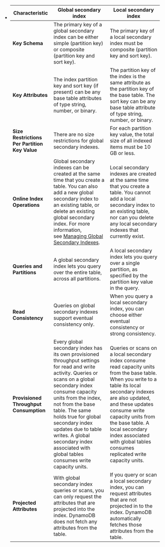 - | Characteristic | Global secondary index | Local secondary index |
  | ---- | ---- | ---- |
  | **Key Schema** | The primary key of a global secondary index can be either simple (partition key) or composite (partition key and sort key). | The primary key of a local secondary index must be composite (partition key and sort key). |
  | **Key Attributes** | The index partition key and sort key (if present) can be any base table attributes of type string, number, or binary. | The partition key of the index is the same attribute as the partition key of the base table. The sort key can be any base table attribute of type string, number, or binary. |
  | **Size Restrictions Per Partition Key Value** | There are no size restrictions for global secondary indexes. | For each partition key value, the total size of all indexed items must be 10 GB or less. |
  | **Online Index Operations** | Global secondary indexes can be created at the same time that you create a table. You can also add a new global secondary index to an existing table, or delete an existing global secondary index. For more information, see [Managing Global Secondary Indexes](https://docs.aws.amazon.com/amazondynamodb/latest/developerguide/GSI.OnlineOps.html). | Local secondary indexes are created at the same time that you create a table. You cannot add a local secondary index to an existing table, nor can you delete any local secondary indexes that currently exist. |
  | **Queries and Partitions** | A global secondary index lets you query over the entire table, across all partitions. | A local secondary index lets you query over a single partition, as specified by the partition key value in the query. |
  | **Read Consistency** | Queries on global secondary indexes support eventual consistency only. | When you query a local secondary index, you can choose either eventual consistency or strong consistency. |
  | **Provisioned Throughput Consumption** | Every global secondary index has its own provisioned throughput settings for read and write activity. Queries or scans on a global secondary index consume capacity units from the index, not from the base table. The same holds true for global secondary index updates due to table writes. A global secondary index associated with global tables consumes write capacity units. | Queries or scans on a local secondary index consume read capacity units from the base table. When you write to a table its local secondary indexes are also updated, and these updates consume write capacity units from the base table. A local secondary index associated with global tables consumes replicated write capacity units. |
  | **Projected Attributes** | With global secondary index queries or scans, you can only request the attributes that are projected into the index. DynamoDB does not fetch any attributes from the table. | If you query or scan a local secondary index, you can request attributes that are not projected in to the index. DynamoDB automatically fetches those attributes from the table. |